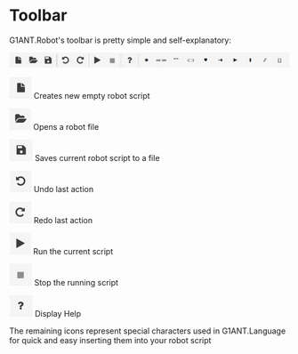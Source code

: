 # Toolbar

G1ANT.Robot's toolbar is pretty simple and self-explanatory:

![](../-assets/g1ant.robot-toolbar.jpg)

![](../-assets/new.jpg) Creates new empty robot script

![](../-assets/open.jpg) Opens a robot file

![](../-assets/save.jpg) Saves current robot script to a file

![](../-assets/undo.jpg) Undo last action

![](../-assets/redo.jpg) Redo last action

![](../-assets/run.jpg) Run the current script

![](../-assets/stop.jpg) Stop the running script

![](../-assets/help.jpg) Display Help

The remaining icons represent special characters used in G1ANT.Language for quick and easy inserting them into your robot script
